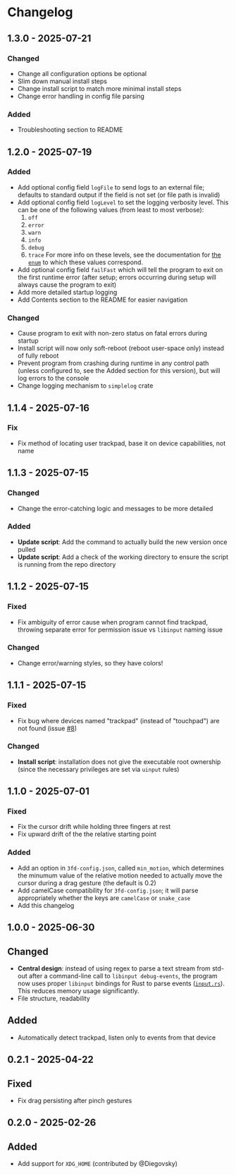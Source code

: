 # Changelog

## 1.3.0 - 2025-07-21

### Changed

- Change all configuration options be optional
- Slim down manual install steps
- Change install script to match more minimal install steps
- Change error handling in config file parsing

### Added

- Troubleshooting section to README

## 1.2.0 - 2025-07-19

### Added

- Add optional config field `logFile` to send logs to an external file; defaults to standard output if the field is not set (or file path is invalid)
- Add optional config field `logLevel` to set the logging verbosity level. This can be one of the following values (from least to most verbose):
    1. `off`
    2. `error`
    3. `warn`
    4. `info`
    5. `debug`
    6. `trace`
    For more info on these levels, see the documentation for [the `enum`](https://docs.rs/log/0.4.6/log/enum.Level.html) to which these values correspond.
- Add optional config field `failFast` which will tell the program to exit on the first runtime error (after setup; errors occurring during setup will always cause the program to exit) 
- Add more detailed startup logging
- Add Contents section to the README for easier navigation

### Changed

- Cause program to exit with non-zero status on fatal errors during startup
- Install script will now only soft-reboot (reboot user-space only) instead of fully reboot
- Prevent program from crashing during runtime in any control path (unless configured to, see the Added section for this version), but will log errors to the console
- Change logging mechanism to `simplelog` crate


## 1.1.4 - 2025-07-16

### Fix

- Fix method of locating user trackpad, base it on device capabilities, not name


## 1.1.3 - 2025-07-15

### Changed

- Change the error-catching logic and messages to be more detailed

### Added

- **Update script**: Add the command to actually build the new version once pulled
- **Update script**: Add a check of the working directory to ensure the script is running from the repo directory

## 1.1.2 - 2025-07-15

### Fixed

- Fix ambiguity of error cause when program cannot find trackpad, throwing separate error for permission issue vs `libinput` naming issue

### Changed

- Change error/warning styles, so they have colors!

## 1.1.1 - 2025-07-15

### Fixed

- Fix bug where devices named "trackpad" (instead of "touchpad") are not found (issue [#8](https://github.com/lmr97/linux-3-finger-drag/issues/8#issuecomment-3073401437))

### Changed

- **Install script**: installation does not give the executable root ownership (since the necessary privileges are set via `uinput` rules)

## 1.1.0 - 2025-07-01

### Fixed

- Fix the cursor drift while holding three fingers at rest
- Fix upward drift of the the relative starting point 

### Added

- Add an option in `3fd-config.json`, called `min_motion`, which determines the minumum value of the relative motion needed to actually move the cursor during a drag gesture (the default is 0.2)
- Add camelCase compatibility for `3fd-config.json`; it will parse appropriately whether the keys are `camelCase` or `snake_case`
- Add this changelog

## 1.0.0 - 2025-06-30

## Changed

- **Central design**: instead of using regex to parse a text stream from std-out after a command-line call to `libinput debug-events`, the program now uses proper `libinput` bindings for Rust to parse events ([`input.rs`](https://crates.io/crates/input)). This reduces memory usage significantly.
- File structure, readability

## Added

- Automatically detect trackpad, listen only to events from that device


## 0.2.1 - 2025-04-22

## Fixed

- Fix drag persisting after pinch gestures


## 0.2.0 - 2025-02-26

## Added

- Add support for `XDG_HOME` (contributed by @Diegovsky)

